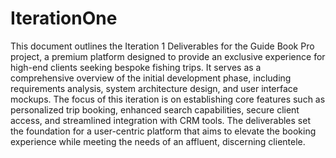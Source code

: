 # IterationOne
This document outlines the Iteration 1 Deliverables for the Guide Book Pro project, a premium platform designed to provide an exclusive experience for high-end clients seeking bespoke fishing trips. It serves as a comprehensive overview of the initial development phase, including requirements analysis, system architecture design, and user interface mockups. The focus of this iteration is on establishing core features such as personalized trip booking, enhanced search capabilities, secure client access, and streamlined integration with CRM tools. The deliverables set the foundation for a user-centric platform that aims to elevate the booking experience while meeting the needs of an affluent, discerning clientele.
